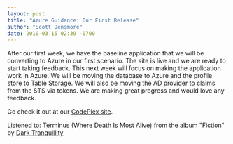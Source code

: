 ```yaml
---
layout: post
title: "Azure Guidance: Our First Release"
author: "Scott Densmore"
date: 2010-03-15 02:39 -0700
---
```


After our first week, we have the baseline application that we will be converting to Azure in our first scenario. The site is live and we are ready to start taking feedback. This next week will focus on making the application work in Azure. We will be moving the database to Azure and the profile store to Table Storage. We will also be moving the AD provider to claims from the STS via tokens. We are making great progress and would love any feedback.

Go check it out at our [CodePlex site](http://wag.codeplex.com).

Listened to: Terminus (Where Death Is Most Alive) from the album "Fiction" by [Dark Tranquillity](http://www.google.com/search?q=%22Dark%20Tranquillity%22)